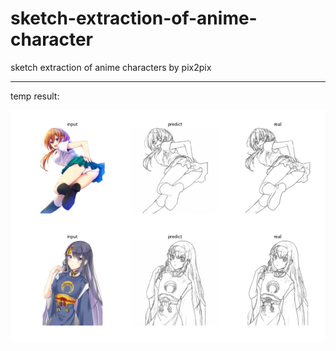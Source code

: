 # sketch-extraction-of-anime-character
sketch extraction of anime characters by pix2pix

--------------------------------------------------
temp result:

![image](https://github.com/joejoe2/sketch-extraction-of-anime-character/blob/main/temp.png.jpg)
